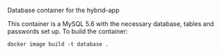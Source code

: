 Database container for the hybrid-app

This container is a MySQL 5.6 with the necessary database, tables and passwords set up. To build the container:

```
docker image build -t database .
```
